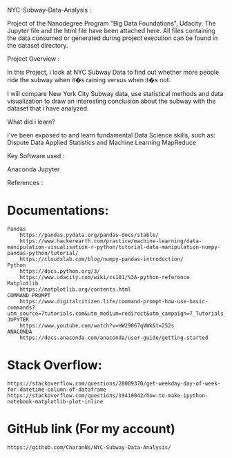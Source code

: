 NYC-Subway-Data-Analysis :

Project of the Nanodegree Program "Big Data Foundations", Udacity. The Jupyter file and the html file have been attached here. All files containing the data consumed or generated during project execution can be found in the dataset directory.

Project Overview :

In this Project, i look at NYC Subway Data to find out whether more people ride the subway when it�s raining versus when it�s not.

I will compare New York City Subway data, use statistical methods and data visualization to draw an interesting conclusion about the subway with the dataset that i have analyzed.

What did i learn?

I've been exposed to and learn fundamental Data Science skills, such as: Dispute Data Applied Statistics and Machine Learning MapReduce

Key Software used :

Anaconda
Jupyter

References :

# Documentations:
    Pandas
        https://pandas.pydata.org/pandas-docs/stable/
        https://www.hackerearth.com/practice/machine-learning/data-manipulation-visualisation-r-python/tutorial-data-manipulation-numpy-pandas-python/tutorial/
        https://cloudxlab.com/blog/numpy-pandas-introduction/
    Python
        https://docs.python.org/3/
        https://www.udacity.com/wiki/cs101/%3A-python-reference
    Matplotlib
        https://matplotlib.org/contents.html
    COMMAND PROMPT
        https://www.digitalcitizen.life/command-prompt-how-use-basic-commands?utm_source=7tutorials.com&utm_medium=redirect&utm_campaign=7_Tutorials_Redirect
    JUPYTER
        https://www.youtube.com/watch?v=HW29067qVWk&t=252s
    ANACONDA
        https://docs.anaconda.com/anaconda/user-guide/getting-started

# Stack Overflow:
    https://stackoverflow.com/questions/28009370/get-weekday-day-of-week-for-datetime-column-of-dataframe
    https://stackoverflow.com/questions/19410042/how-to-make-ipython-notebook-matplotlib-plot-inline

# GitHub link (For my account)
    https://github.com/CharanNs/NYC-Subway-Data-Analysis/
